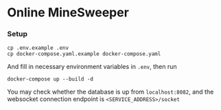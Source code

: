 # Online MineSweeper

### Setup

```shell
cp .env.example .env
cp docker-compose.yaml.example docker-compose.yaml
```
And fill in necessary environment variables in `.env`, then run

```shell
docker-compose up --build -d
```
You may check whether the database is up from `localhost:8082`, and the websocket connection endpoint is `<SERVICE_ADDRESS>/socket`
